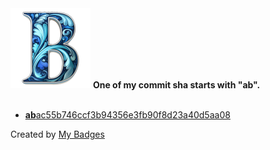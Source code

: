 <img src="https://github.com/my-badges/my-badges/blob/master/badges/abc-commit/ab-commit.png?raw=true" alt="One of my commit sha starts with &quot;ab&quot;." title="One of my commit sha starts with &quot;ab&quot;." width="128">
<strong>One of my commit sha starts with &quot;ab&quot;.</strong>
<br><br>

- <a href="https://github.com/ponsfrilus/rapport-de-stage/commit/abac55b746ccf3b94356e3fb90f8d23a40d5aa08"><strong>ab</strong>ac55b746ccf3b94356e3fb90f8d23a40d5aa08</a>


Created by <a href="https://github.com/my-badges/my-badges">My Badges</a>